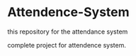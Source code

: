 # Attendence-System
this repository for the attendance system

complete project for attendence system.
